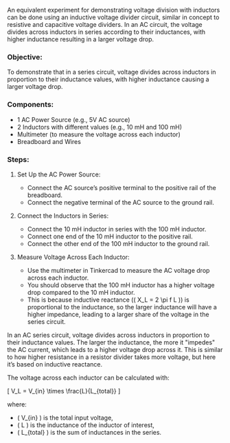 An equivalent experiment for demonstrating voltage division with inductors can be done using an inductive voltage divider circuit, similar in concept to resistive and capacitive voltage dividers. In an AC circuit, the voltage divides across inductors in series according to their inductances, with higher inductance resulting in a larger voltage drop.

### Objective:

To demonstrate that in a series circuit, voltage divides across inductors in proportion to their inductance values, with higher inductance causing a larger voltage drop.

### Components:

- 1 AC Power Source (e.g., 5V AC source)
- 2 Inductors with different values (e.g., 10 mH and 100 mH)
- Multimeter (to measure the voltage across each inductor)
- Breadboard and Wires

### Steps:

1. Set Up the AC Power Source:
   - Connect the AC source’s positive terminal to the positive rail of the breadboard.
   - Connect the negative terminal of the AC source to the ground rail.

2. Connect the Inductors in Series:
   - Connect the 10 mH inductor in series with the 100 mH inductor.
   - Connect one end of the 10 mH inductor to the positive rail.
   - Connect the other end of the 100 mH inductor to the ground rail.

3. Measure Voltage Across Each Inductor:
   - Use the multimeter in Tinkercad to measure the AC voltage drop across each inductor.
   - You should observe that the 100 mH inductor has a higher voltage drop compared to the 10 mH inductor.
   - This is because inductive reactance (\( X_L = 2 \pi f L \)) is proportional to the inductance, so the larger inductance will have a higher impedance, leading to a larger share of the voltage in the series circuit.

In an AC series circuit, voltage divides across inductors in proportion to their inductance values. The larger the inductance, the more it "impedes" the AC current, which leads to a higher voltage drop across it. This is similar to how higher resistance in a resistor divider takes more voltage, but here it’s based on inductive reactance.

The voltage across each inductor can be calculated with:

\[
V_L = V_{in} \times \frac{L}{L_{total}}
\]

where:
- \( V_{in} \) is the total input voltage,
- \( L \) is the inductance of the inductor of interest,
- \( L_{total} \) is the sum of inductances in the series.
